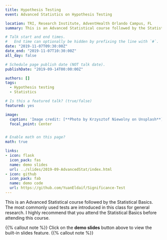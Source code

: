 ```yaml
---
title: Hypothesis Testing
event: Advanced Statistics on Hypothesis Testing

location: TRI, Research Institute, AdventHealth Orlando Campus, FL
summary: This is an Advanced Statistical course followed by the Statistical Basics. The most commonly used tests are introduced in this class for general research. I highly recommend that you attend the Statistical Basics before attending this course. 

# Talk start and end times.
#   End time can optionally be hidden by prefixing the line with `#`.
date: "2019-11-07T09:30:00Z"
date_end: "2019-11-07T10:30:00Z"
all_day: false

# Schedule page publish date (NOT talk date).
publishDate: "2019-09-14T00:00:00Z"

authors: []
tags: 
  - Hypothesis testing
  - Statistics

# Is this a featured talk? (true/false)
featured: yes

image:
  caption: 'Image credit: [**Photo by Krzysztof Niewolny on Unsplash**](https://unsplash.com/photos/hi1ZQ5gQqVU)'
  focal_point: Center


# Enable math on this page?
math: true

links:
- icon: flask
  icon_pack: fas
  name: demo slides
  url: ../slides/2019-09-AdvancedStat/index.html 
- icon: github
  icon_pack: fab
  name: demo code
  url: https://github.com/YuanEldaif/Significance-Test
---
```

This is an Advanced Statistical course followed by the Statistical Basics. The most commonly used tests are introduced in this class for general research. I highly recommend that you attend the Statistical Basics before attending this course. 

{{% callout note  %}}
Click on the **demo slides** button above to view the built-in slides feature.
{{% callout note  %}}

